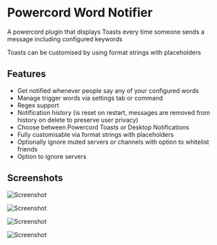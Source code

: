 # Powercord Word Notifier

A powercord plugin that displays Toasts every time someone sends a message including configured keywords

Toasts can be customised by using format strings with placeholders

## Features

- Get notified whenever people say any of your configured words
- Manage trigger words via settings tab or command
- Regex support
- Notification history (is reset on restart, messages are removed from history on delete to preserve user privacy)
- Choose between Powercord Toasts or Desktop Notifications
- Fully customisable via format strings with placeholders
- Optionally ignore muted servers or channels with option to whitelist friends
- Option to ignore servers

## Screenshots

![Screenshot](https://i-dont.work-for-an.agency/2k7Uh5G.png)

![Screenshot](https://totally-not.a-sketchy.site/5v4fvmx.png)

![Screenshot](https://owo.is-very.moe/2Hf8xJu.png)

![Screenshot](https://uwu.whats-th.is/4LCSy1X.png)
